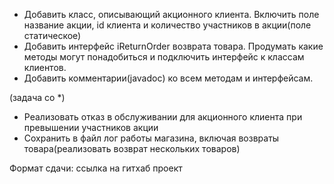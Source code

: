 * Добавить класс, описывающий акционного клиента. Включить поле название акции, id клиента и количество участников в акции(поле статическое)
* Добавить интерфейс iReturnOrder возврата товара. Продумать какие методы могут понадобиться и подключить интерфейс к классам клиентов.
* Добавить комментарии(javadoc) ко всем методам и интерфейсам.

(задача со *)
* Реализовать отказ в обслуживании для акционного клиента при превышении участников акции
* Сохранить в файл лог работы магазина, включая возвраты товара(реализовать возврат нескольких товаров)

Формат сдачи: ссылка на гитхаб проект